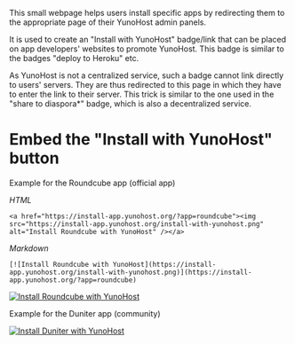 This small webpage helps users install specific apps by redirecting them to the appropriate page of their YunoHost admin panels.

It is used to create an "Install with YunoHost" badge/link that can be placed on app developers' websites to promote YunoHost. This badge is similar to the badges "deploy to Heroku" etc.

As YunoHost is not a centralized service, such a badge cannot link directly to users' servers. They are thus redirected to this page in which they have to enter the link to their server. This trick is similar to the one used in the "share to diaspora*" badge, which is also a decentralized service.


# Embed the "Install with YunoHost" button

Example for the Roundcube app (official app)

*HTML*

`<a href="https://install-app.yunohost.org/?app=roundcube"><img src="https://install-app.yunohost.org/install-with-yunohost.png" alt="Install Roundcube with YunoHost" /></a>`

*Markdown*

`[![Install Roundcube with YunoHost](https://install-app.yunohost.org/install-with-yunohost.png)](https://install-app.yunohost.org/?app=roundcube)`

[![Install Roundcube with YunoHost](https://install-app.yunohost.org/install-with-yunohost.png)](https://install-app.yunohost.org/?app=roundcube)

Example for the Duniter app (community)

[![Install Duniter with YunoHost](https://install-app.yunohost.org/install-with-yunohost.png)](https://install-app.yunohost.org/?app=duniter)
